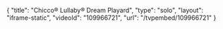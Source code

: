 {
    "title": "Chicco&reg; Lullaby&reg; Dream Playard",
    "type": "solo",
    "layout": "iframe-static",
    "videoId": "109966721",
    "url": "\/tvpembed\/109966721"
}